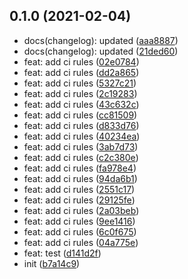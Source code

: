 ## 0.1.0 (2021-02-04)

* docs(changelog): updated ([aaa8887](https://github.com/AxelBlusseau/mspr-cicd/commit/aaa8887))
* docs(changelog): updated ([21ded60](https://github.com/AxelBlusseau/mspr-cicd/commit/21ded60))
* feat: add ci rules ([02e0784](https://github.com/AxelBlusseau/mspr-cicd/commit/02e0784))
* feat: add ci rules ([dd2a865](https://github.com/AxelBlusseau/mspr-cicd/commit/dd2a865))
* feat: add ci rules ([5327c21](https://github.com/AxelBlusseau/mspr-cicd/commit/5327c21))
* feat: add ci rules ([2c19283](https://github.com/AxelBlusseau/mspr-cicd/commit/2c19283))
* feat: add ci rules ([43c632c](https://github.com/AxelBlusseau/mspr-cicd/commit/43c632c))
* feat: add ci rules ([cc81509](https://github.com/AxelBlusseau/mspr-cicd/commit/cc81509))
* feat: add ci rules ([d833d76](https://github.com/AxelBlusseau/mspr-cicd/commit/d833d76))
* feat: add ci rules ([40234ea](https://github.com/AxelBlusseau/mspr-cicd/commit/40234ea))
* feat: add ci rules ([3ab7d73](https://github.com/AxelBlusseau/mspr-cicd/commit/3ab7d73))
* feat: add ci rules ([c2c380e](https://github.com/AxelBlusseau/mspr-cicd/commit/c2c380e))
* feat: add ci rules ([fa978e4](https://github.com/AxelBlusseau/mspr-cicd/commit/fa978e4))
* feat: add ci rules ([94da6b1](https://github.com/AxelBlusseau/mspr-cicd/commit/94da6b1))
* feat: add ci rules ([2551c17](https://github.com/AxelBlusseau/mspr-cicd/commit/2551c17))
* feat: add ci rules ([29125fe](https://github.com/AxelBlusseau/mspr-cicd/commit/29125fe))
* feat: add ci rules ([2a03beb](https://github.com/AxelBlusseau/mspr-cicd/commit/2a03beb))
* feat: add ci rules ([9ee1416](https://github.com/AxelBlusseau/mspr-cicd/commit/9ee1416))
* feat: add ci rules ([6c0f675](https://github.com/AxelBlusseau/mspr-cicd/commit/6c0f675))
* feat: add ci rules ([04a775e](https://github.com/AxelBlusseau/mspr-cicd/commit/04a775e))
* feat: test ([d141d2f](https://github.com/AxelBlusseau/mspr-cicd/commit/d141d2f))
* init ([b7a14c9](https://github.com/AxelBlusseau/mspr-cicd/commit/b7a14c9))



